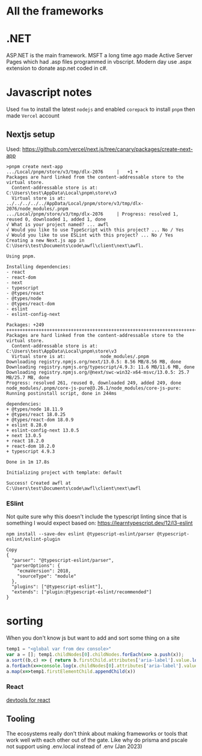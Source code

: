 # All the frameworks

# .NET 
ASP.NET is the main framework. MSFT a long time ago made Active Server Pages which had .asp files programmed in vbscript. Modern day use .aspx extension to donate asp.net coded in c#.

# Javascript notes
Used `fnm` to install the latest `nodejs` and enabled `corepack` to install `pnpm` then made `Vercel` account
## Nextjs setup

Used: https://github.com/vercel/next.js/tree/canary/packages/create-next-app
```
>pnpm create next-app
.../Local/pnpm/store/v3/tmp/dlx-2076     |   +1 +
Packages are hard linked from the content-addressable store to the virtual store.
  Content-addressable store is at: C:\Users\test\AppData\Local\pnpm\store\v3
  Virtual store is at:             ../../../../../AppData/Local/pnpm/store/v3/tmp/dlx-2076/node_modules/.pnpm
.../Local/pnpm/store/v3/tmp/dlx-2076     | Progress: resolved 1, reused 0, downloaded 1, added 1, done
√ What is your project named? ... awfl
√ Would you like to use TypeScript with this project? ... No / Yes
√ Would you like to use ESLint with this project? ... No / Yes
Creating a new Next.js app in C:\Users\test\Documents\code\awfl\client\next\awfl.

Using pnpm.

Installing dependencies:
- react
- react-dom
- next
- typescript
- @types/react
- @types/node
- @types/react-dom
- eslint
- eslint-config-next

Packages: +249
++++++++++++++++++++++++++++++++++++++++++++++++++++++++++++++++++++++++++++++++++++++++++++++++++++++++++++++++++++++
Packages are hard linked from the content-addressable store to the virtual store.
  Content-addressable store is at: C:\Users\test\AppData\Local\pnpm\store\v3
  Virtual store is at:             node_modules/.pnpm
Downloading registry.npmjs.org/next/13.0.5: 8.56 MB/8.56 MB, done
Downloading registry.npmjs.org/typescript/4.9.3: 11.6 MB/11.6 MB, done
Downloading registry.npmjs.org/@next/swc-win32-x64-msvc/13.0.5: 25.7 MB/25.7 MB, done
Progress: resolved 261, reused 0, downloaded 249, added 249, done
node_modules/.pnpm/core-js-pure@3.26.1/node_modules/core-js-pure: Running postinstall script, done in 244ms

dependencies:
+ @types/node 18.11.9
+ @types/react 18.0.25
+ @types/react-dom 18.0.9
+ eslint 8.28.0
+ eslint-config-next 13.0.5
+ next 13.0.5
+ react 18.2.0
+ react-dom 18.2.0
+ typescript 4.9.3

Done in 1m 17.8s

Initializing project with template: default

Success! Created awfl at C:\Users\test\Documents\code\awfl\client\next\awfl
```

### ESlint
Not quite sure why this doesn't include the typescript linting since that is something I would expect based on: https://learntypescript.dev/12/l3-eslint
```
npm install --save-dev eslint @typescript-eslint/parser @typescript-eslint/eslint-plugin
```
```
Copy
{
  "parser": "@typescript-eslint/parser",
  "parserOptions": {
    "ecmaVersion": 2018,
    "sourceType": "module"
  },
  "plugins": ["@typescript-eslint"],
  "extends": ["plugin:@typescript-eslint/recommended"]
}
```

# sorting
When you don't know js but want to add and sort some thing on a site

```js
temp1 = "<global var from dev console>"
var a = []; temp1.childNodes[0].childNodes.forEach(x=> a.push(x));
a.sort((b,c) => { return b.firstChild.attributes['aria-label'].value.localeCompare(c.firstChild.attributes['aria-label'].value,'en')})
a.forEach(x=>console.log(x.childNodes[0].attributes['aria-label'].value))
a.map(x=>temp1.firstElementChild.appendChild(x))
```

### React 
[devtools for react](https://reactjs.org/blog/2015/09/02/new-react-developer-tools.html#installation)

## Tooling
The ecosystems really don't think about making frameworks or tools that work well with each other out of the gate. Like why do prisma and pscale not support using .env.local instead of .env (Jan 2023)